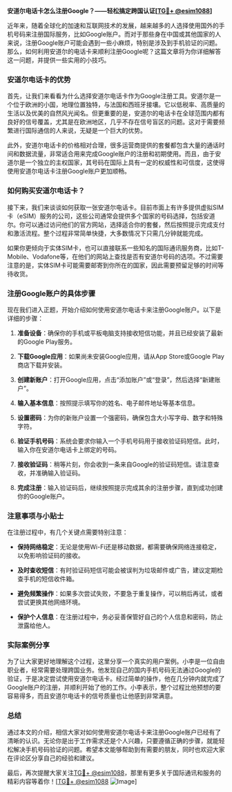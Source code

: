 **安道尔电话卡怎么注册Google？——轻松搞定跨国认证[[TG💪+ @esim1088](https://t.me/s/esim1088)]**

近年来，随着全球化的加速和互联网技术的发展，越来越多的人选择使用国外的手机号码来注册国际服务，比如Google账户。而对于那些身在中国或其他国家的人来说，注册Google账户可能会遇到一些小麻烦，特别是涉及到手机验证的问题。那么，如何利用安道尔的电话卡来顺利注册Google呢？这篇文章将为你详细解答这一问题，并提供一些实用的小技巧。

### 安道尔电话卡的优势

首先，让我们来看看为什么选择安道尔电话卡作为Google注册工具。安道尔是一个位于欧洲的小国，地理位置独特，与法国和西班牙接壤。它以低税率、高质量的生活以及优美的自然风光闻名。但更重要的是，安道尔的电话卡在全球范围内都有良好的信号覆盖，尤其是在欧洲地区，几乎不存在信号盲区的问题。这对于需要频繁进行国际通信的人来说，无疑是一个巨大的优势。

此外，安道尔电话卡的价格相对合理，很多运营商提供的套餐都包含大量的通话时间和数据流量，非常适合用来完成Google账户的注册和初期使用。而且，由于安道尔是一个独立的主权国家，其号码在国际上具有一定的权威性和可信度，这使得使用安道尔电话卡注册Google账户更加顺畅。

### 如何购买安道尔电话卡？

接下来，我们来谈谈如何获取一张安道尔电话卡。目前市面上有许多提供虚拟SIM卡（eSIM）服务的公司，这些公司通常会提供多个国家的号码选择，包括安道尔。你可以通过访问他们的官方网站，选择适合你的套餐，然后按照提示完成支付和激活流程。整个过程非常简单快捷，大多数情况下只需几分钟就能完成。

如果你更倾向于实体SIM卡，也可以直接联系一些知名的国际通讯服务商，比如T-Mobile、Vodafone等，在他们的网站上查找是否有安道尔号码的选项。不过需要注意的是，实体SIM卡可能需要邮寄到你所在的国家，因此需要预留足够的时间等待收货。

### 注册Google账户的具体步骤

现在我们进入正题，开始介绍如何使用安道尔电话卡来注册Google账户。以下是详细的步骤：

1. **准备设备**：确保你的手机或平板电脑支持接收短信功能，并且已经安装了最新的Google Play服务。
   
2. **下载Google应用**：如果尚未安装Google应用，请从App Store或Google Play商店下载并安装。

3. **创建新账户**：打开Google应用，点击“添加账户”或“登录”，然后选择“新建账户”。

4. **输入基本信息**：按照提示填写你的姓名、电子邮件地址等基本信息。

5. **设置密码**：为你的新账户设置一个强密码，确保包含大小写字母、数字和特殊字符。

6. **验证手机号码**：系统会要求你输入一个手机号码用于接收验证码短信。此时，输入你在安道尔电话卡上绑定的号码。

7. **接收验证码**：稍等片刻，你会收到一条来自Google的验证码短信。请注意查收，并准确输入验证码。

8. **完成注册**：输入验证码后，继续按照提示完成其余的注册步骤，直到成功创建你的Google账户。

### 注意事项与小贴士

在注册过程中，有几个关键点需要特别注意：

- **保持网络稳定**：无论是使用Wi-Fi还是移动数据，都需要确保网络连接稳定，以免影响验证码的接收。
  
- **及时查收短信**：有时验证码短信可能会被误判为垃圾邮件或广告，建议定期检查手机的短信收件箱。

- **避免频繁操作**：如果多次尝试失败，不要急于重复操作，可以稍后再试，或者尝试更换其他网络环境。

- **保护个人信息**：在注册过程中，务必妥善保管好自己的个人信息和密码，防止泄露给他人。

### 实际案例分享

为了让大家更好地理解这个过程，这里分享一个真实的用户案例。小李是一位自由职业者，经常需要处理跨国业务。他发现自己的国内手机号码无法通过Google的验证，于是决定尝试使用安道尔电话卡。经过简单的操作，他在几分钟内就完成了Google账户的注册，并顺利开始了他的工作。小李表示，整个过程比他预想的要容易得多，而且安道尔电话卡的信号质量也让他感到非常满意。

### 总结

通过本文的介绍，相信大家对如何使用安道尔电话卡来注册Google账户已经有了清晰的认识。无论你是出于工作需求还是个人兴趣，只要遵循正确的步骤，就能轻松解决手机号码验证的问题。希望本文能够帮助到有需要的朋友，同时也欢迎大家在评论区分享自己的经验和建议。

最后，再次提醒大家关注[TG💪+ @esim1088](https://t.me/s/esim1088)，那里有更多关于国际通讯和服务的精彩内容等着你！[[TG💪+ @esim1088](https://t.me/s/esim1088) ![Image](https://i.postimg.cc/4NQfJmqS/Snipaste-2025-05-13-00-14-12.png)]
